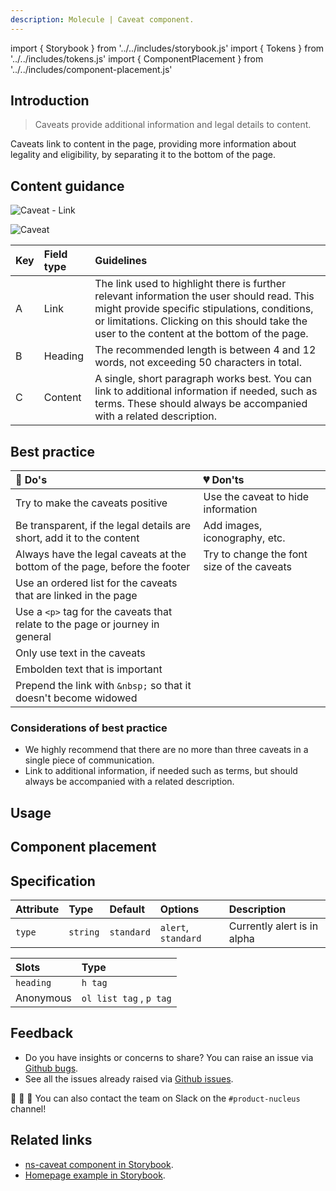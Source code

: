 ```yaml
---
description: Molecule | Caveat component.
---
```


import { Storybook } from '../../includes/storybook.js'
import { Tokens } from '../../includes/tokens.js'
import { ComponentPlacement } from '../../includes/component-placement.js'

## Introduction

> Caveats provide additional information and legal details to content.

Caveats link to content in the page, providing more information about legality and eligibility, by separating it to the bottom of the page.

## Content guidance

![Caveat - Link](https://user-images.githubusercontent.com/45626534/74146740-ad9e6400-4bf9-11ea-8c26-091b21b7aaf4.png)

![Caveat](https://user-images.githubusercontent.com/45626534/74146791-c9096f00-4bf9-11ea-936b-75b2f6dc13de.png)

| Key | Field type | Guidelines |
| :--- | :--- | :--- |
| A | Link | The link used to highlight there is further relevant information the user should read. This might  provide specific stipulations, conditions, or limitations. Clicking on this should take the user to the content at the bottom of the page. |
| B | Heading | The recommended length is between 4 and 12 words, not exceeding 50 characters in total. |
| C | Content | A single, short paragraph works best. You can link to additional information if needed, such as terms. These should always be accompanied with a related description.|

## Best practice

| 💚 Do's | 💔 Don'ts |
| :--- | :--- |
| Try to make the caveats positive | Use the caveat to hide information |
| Be transparent, if the legal details are short, add it to the content | Add images, iconography, etc. |
| Always have the legal caveats at the bottom of the page, before the footer | Try to change the font size of the caveats |
| Use an ordered list for the caveats that are linked in the page |  |
| Use a `<p>` tag for the caveats that relate to the page or journey in general |  |
| Only use text in the caveats |  |
| Embolden text that is important |  |
| Prepend the link with `&nbsp;` so that it doesn't become widowed |  |

### Considerations of best practice

* We highly recommend that there are no more than three caveats in a single piece of communication.
* Link to additional information, if needed such as terms, but should always be accompanied with a related description.

## Usage

<Storybook story="components-ns-caveat--caveat"></Storybook>

## Component placement

<ComponentPlacement component="ns-caveat"></ComponentPlacement>

## Specification

| Attribute    | Type | Default   | Options   | Description |
| :--- | :--- | :--- | :--- | :--- |
| `type`    | `string` | `standard` | `alert`, `standard` | Currently alert is in alpha |

| Slots     | Type          |
| :--- | :--- |
| `heading` | `h tag`       |
| Anonymous | `ol list tag` , `p tag` |

<Tokens component="caveat"></Tokens>

## Feedback

* Do you have insights or concerns to share? You can raise an issue via [Github bugs](https://github.com/ConnectedHomes/nucleus/issues/new?assignees=&labels=Bug&template=a--bug-report.md&title=[bug]%20[ns-caveat]).
* See all the issues already raised via [Github issues](https://github.com/connectedHomes/nucleus/issues?utf8=%E2%9C%93&q=is%3Aopen+is%3Aissue+label%3ABug+[ns-caveat]).

💩 🎉 🦄 You can also contact the team on Slack on the `#product-nucleus` channel!

## Related links

* [ns-caveat component in Storybook](https://britishgas.co.uk/nucleus/demo/index.html?path=/story/ns-caveat--caveat).
* [Homepage example in Storybook](https://britishgas.co.uk/nucleus/demo/index.html?path=/story/examples-homepage--2019-01).
